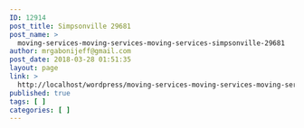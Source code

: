 ```yaml
---
ID: 12914
post_title: Simpsonville 29681
post_name: >
  moving-services-moving-services-moving-services-simpsonville-29681
author: mrgabonijeff@gmail.com
post_date: 2018-03-28 01:51:35
layout: page
link: >
  http://localhost/wordpress/moving-services-moving-services-moving-services-simpsonville-29681/
published: true
tags: [ ]
categories: [ ]
---
```

